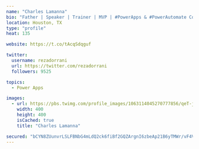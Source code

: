 ```yaml
---
name: "Charles Lamanna"
bio: "Father | Speaker | Trainer | MVP | #PowerApps & #PowerAutomate Community Super User | YouTuber Right-pointing triangle http://youtube.com/c/rezadorrani | Learn - Share - Clockwise rightwards and leftwards open circle arrows"
location: Houston, TX
type: "profile"
heat: 135

website: https://t.co/tAcqSdqguf

twitter:
  username: rezadorrani
  url: https://twitter.com/rezadorrani
  followers: 9525

topics:
  - Power Apps

images:
  - url: https://pbs.twimg.com/profile_images/1063114045270777856/qeT-jpWr_400x400.jpg
    width: 400
    height: 400
    isCached: true
    title: "Charles Lamanna"

secured: "bCYN8ZUunvrLSLFBNbG4mLdQ2ck6fiBf2GQZArgnI6zbeAp21B6yTMWr/vF4V9s+eqDLR0PxDvsW41bf0h2xlLcM5jvj9lil2qr29/hXA47M+rzyuxl17BqY0AKnbouVeVNgz3eVdY+rffjbzpi4lBFGsYGgD7TOi3JWHAMf65jxCrtOSEMK0ntxBMqhmdrGEhK2hfX3NpNw41ucD/7QYuMs+2SZM4s54Uj9x37gWcUw2WguxqR05AlD1YweBdtiZVkugmIuIuo0lfkxVhn+Pdf20JGcaab0MvQCyYuPBGLaZUhqGaBPVM3G2wPAphHykay3QheCc2TMNDZakIldY04EgUBsx74bskGvPvO3IUzHOaUYUvVmBsmt4xqa4VXp2YQw6YygB74Ot++vzJT0ZjZ4I3AeksA4h9iG/2nudWA=;lpLkMiEWX9txJonEaFVXug=="
---
```


